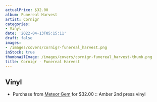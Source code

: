 ```yaml
---
actualPrice: $32.00
album: Funereal Harvest
artist: Cornigr
categories:
- Vinyl
date: '2022-04-13T05:15:11'
draft: false
images:
- /images/covers/cornigr-funereal_harvest.png
inStock: true
thumbnailImage: /images/covers/cornigr-funereal_harvest-thumb.png
title: Cornigr - Funereal Harvest
---
```


## Vinyl
* Purchase from [Meteor Gem](https://meteor-gem.com/products/cornigr-funereal-harvest) for $32.00 :: Amber 2nd press vinyl
